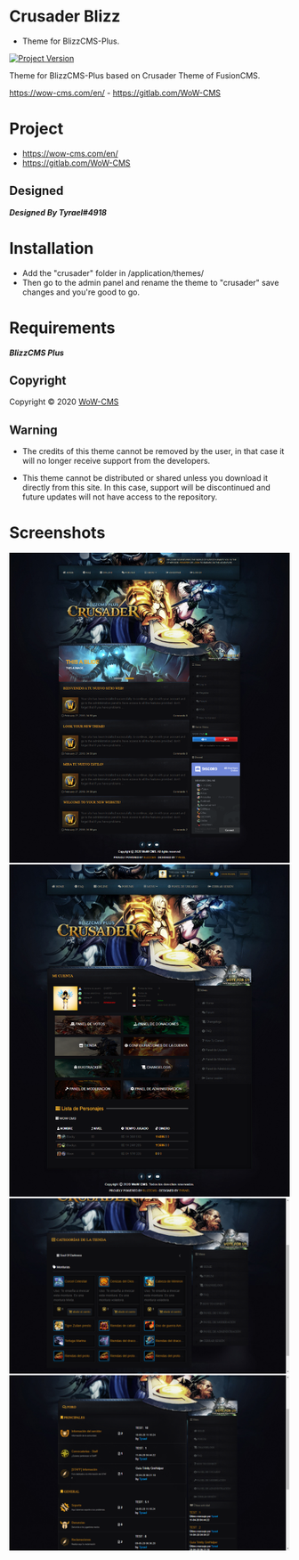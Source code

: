 # Crusader Blizz

* Theme for BlizzCMS-Plus.

[![Project Version](https://img.shields.io/badge/Version-1.0-green.svg?style=flat-square)](#)

Theme for BlizzCMS-Plus based on Crusader Theme of FusionCMS.

https://wow-cms.com/en/ - https://gitlab.com/WoW-CMS

# Project

* https://wow-cms.com/en/
* https://gitlab.com/WoW-CMS

## Designed

**_Designed By Tyrael#4918_**


# Installation

* Add the "crusader" folder in /application/themes/
* Then go to the admin panel and rename the theme to "crusader" save changes and you're good to go.

# Requirements

**_BlizzCMS Plus_**

## Copyright

Copyright © 2020 [WoW-CMS](https://wow-cms.com)

## Warning

* The credits of this theme cannot be removed by the user, in that case it will no longer receive support from the developers.

* This theme cannot be distributed or shared unless you download it directly from this site. In this case, support will be discontinued and future updates will not have access to the repository.


# Screenshots

![Screenshot](index.png)
![Screenshot](Panel.png)
![Screenshot](store.png)
![Screenshot](forum.png)